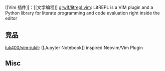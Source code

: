 


[[Vim 插件]]：[[文学编程]]
[grwlf/litrepl.vim](https://github.com/grwlf/litrepl.vim): LitREPL is a VIM plugin and a Python library for literate programming and code evaluation right inside the editor




## 竞品


[luk400/vim-jukit](https://github.com/luk400/vim-jukit): [[Jupyter Notebook]] inspired Neovim/Vim Plugin



## Misc






